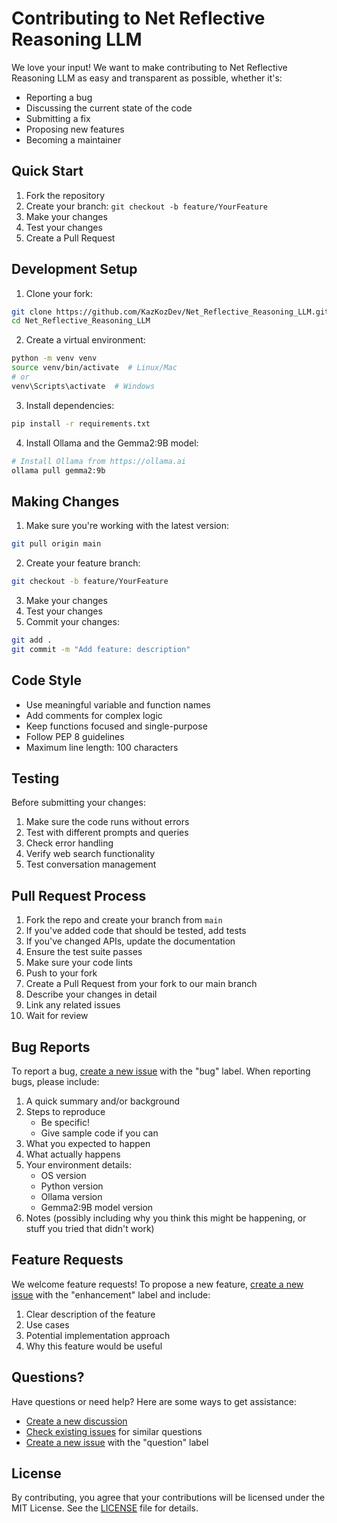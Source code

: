 # Contributing to Net Reflective Reasoning LLM

We love your input! We want to make contributing to Net Reflective Reasoning LLM as easy and transparent as possible, whether it's:

- Reporting a bug
- Discussing the current state of the code
- Submitting a fix
- Proposing new features
- Becoming a maintainer

## Quick Start

1. Fork the repository
2. Create your branch: `git checkout -b feature/YourFeature`
3. Make your changes
4. Test your changes
5. Create a Pull Request

## Development Setup

1. Clone your fork:
```bash
git clone https://github.com/KazKozDev/Net_Reflective_Reasoning_LLM.git
cd Net_Reflective_Reasoning_LLM
```

2. Create a virtual environment:
```bash
python -m venv venv
source venv/bin/activate  # Linux/Mac
# or
venv\Scripts\activate  # Windows
```

3. Install dependencies:
```bash
pip install -r requirements.txt
```

4. Install Ollama and the Gemma2:9B model:
```bash
# Install Ollama from https://ollama.ai
ollama pull gemma2:9b
```

## Making Changes

1. Make sure you're working with the latest version:
```bash
git pull origin main
```

2. Create your feature branch:
```bash
git checkout -b feature/YourFeature
```

3. Make your changes
4. Test your changes
5. Commit your changes:
```bash
git add .
git commit -m "Add feature: description"
```

## Code Style

- Use meaningful variable and function names
- Add comments for complex logic
- Keep functions focused and single-purpose
- Follow PEP 8 guidelines
- Maximum line length: 100 characters

## Testing

Before submitting your changes:
1. Make sure the code runs without errors
2. Test with different prompts and queries
3. Check error handling
4. Verify web search functionality
5. Test conversation management

## Pull Request Process

1. Fork the repo and create your branch from `main`
2. If you've added code that should be tested, add tests
3. If you've changed APIs, update the documentation
4. Ensure the test suite passes
5. Make sure your code lints
6. Push to your fork
7. Create a Pull Request from your fork to our main branch
8. Describe your changes in detail
9. Link any related issues
10. Wait for review

## Bug Reports

To report a bug, [create a new issue](https://github.com/KazKozDev/Net_Reflective_Reasoning_LLM/issues/new) with the "bug" label. When reporting bugs, please include:

1. A quick summary and/or background
2. Steps to reproduce
   - Be specific!
   - Give sample code if you can
3. What you expected to happen
4. What actually happens
5. Your environment details:
   - OS version
   - Python version
   - Ollama version
   - Gemma2:9B model version
6. Notes (possibly including why you think this might be happening, or stuff you tried that didn't work)

## Feature Requests

We welcome feature requests! To propose a new feature, [create a new issue](https://github.com/KazKozDev/Net_Reflective_Reasoning_LLM/issues/new) with the "enhancement" label and include:

1. Clear description of the feature
2. Use cases
3. Potential implementation approach
4. Why this feature would be useful

## Questions?

Have questions or need help? Here are some ways to get assistance:

- [Create a new discussion](https://github.com/KazKozDev/Net_Reflective_Reasoning_LLM/discussions)
- [Check existing issues](https://github.com/KazKozDev/Net_Reflective_Reasoning_LLM/issues) for similar questions
- [Create a new issue](https://github.com/KazKozDev/Net_Reflective_Reasoning_LLM/issues/new) with the "question" label

## License

By contributing, you agree that your contributions will be licensed under the MIT License. See the [LICENSE](LICENSE) file for details.